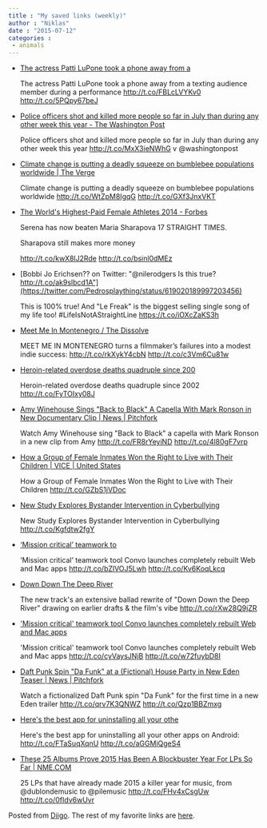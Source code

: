 ```yaml
---
title : "My saved links (weekly)"
author : "Niklas"
date : "2015-07-12"
categories : 
 - animals
---
```


- [The actress Patti LuPone took a phone away from a](http://trib.al/NkCK3Oy)
    
    The actress Patti LuPone took a phone away from a texting audience member during a performance http://t.co/FBLcLVYKv0 http://t.co/5PQpy67beJ
    
- [Police officers shot and killed more people so far in July than during any other week this year - The Washington Post](http://www.washingtonpost.com/news/post-nation/wp/2015/07/08/police-officers-shot-and-killed-more-people-so-far-in-july-than-during-any-other-week-this-year/?tid=sm_tw)
    
    Police officers shot and killed more people so far in July than during any other week this year http://t.co/MxX3ieNWhG v @washingtonpost
    
- [Climate change is putting a deadly squeeze on bumblebee populations worldwide | The Verge](http://www.theverge.com/2015/7/9/8916281/bumblebee-decline-climate-change?utm_campaign=theverge&utm_content=chorus&utm_medium=social&utm_source=twitter)
    
    Climate change is putting a deadly squeeze on bumblebee populations worldwide http://t.co/WtZpM8IgqG http://t.co/GXf3JnxVKT
    
- [The World's Highest-Paid Female Athletes 2014 - Forbes](http://www.forbes.com/sites/kurtbadenhausen/2014/08/12/the-worlds-highest-paid-female-athletes-2014/)
    
    Serena has now beaten Maria Sharapova 17 STRAIGHT TIMES.
    
    Sharapova still makes more money
    
    http://t.co/kwX8lJ2Rde http://t.co/bsinl0dMEz
    
- [Bobbi Jo Erichsen?? on Twitter: "@nilerodgers Is this true? http://t.co/ak9slbcd1A"](https://twitter.com/Pedrosplaything/status/619020189997203456)
    
    This is 100% true! And "Le Freak" is the biggest selling single song of my life too! #LifeIsNotAStraightLine https://t.co/iOXcZaKS3h
    
    
- [Meet Me In Montenegro / The Dissolve](http://thedissolve.com/reviews/1707-meet-me-in-montenegro/)
    
    MEET ME IN MONTENEGRO turns a filmmaker’s failures into a modest indie success: http://t.co/rkXykY4cbN http://t.co/c3Vm6Cu81w
    
- [Heroin-related overdose deaths quadruple since 200](http://www.cnn.com/2015/07/07/health/heroin-deaths-quadruple/index.html?hootPostID=bd9596a7606f7bfc284e1c1887cc6494)
    
    Heroin-related overdose deaths quadruple since 2002 http://t.co/FyTOIxy08J
    
- [Amy Winehouse Sings "Back to Black" A Capella With Mark Ronson in New Documentary Clip | News | Pitchfork](http://pitchfork.com/news/60290-amy-winehouse-sings-back-to-black-a-capella-with-mark-ronson-in-new-documentary-clip/)
    
    Watch Amy Winehouse sing "Back to Black" a capella with Mark Ronson in a new clip from Amy http://t.co/FR8rYeyiND http://t.co/4l80gF7vrp
    
- [How a Group of Female Inmates Won the Right to Live with Their Children | VICE | United States](http://www.vice.com/read/how-a-group-of-female-inmates-fought-for-the-right-to-live-with-their-children?utm_content=buffer28cff&utm_medium=social&utm_source=twitter.com&utm_campaign=buffer)
    
    How a Group of Female Inmates Won the Right to Live with Their Children http://t.co/GZbS1jVDoc
    
- [New Study Explores Bystander Intervention in Cyberbullying](http://www.newswise.com/articles/view/636211/?sc=dwhr&xy=5044221&utm_content=bufferfe67c&utm_medium=social&utm_source=twitter.com&utm_campaign=buffer)
    
    New Study Explores Bystander Intervention in Cyberbullying http://t.co/Kgfdtw2fgY
    
- [‘Mission critical’ teamwork to](http://tnw.me/Uw8nv4W)
    
    ‘Mission critical’ teamwork tool Convo launches completely rebuilt Web and Mac apps http://t.co/bZlVOJ5Lwh http://t.co/Kv6KoqLkcq
    
- [Down Down The Deep River](http://www.downdownthedeepriver.com)
    
    The new track's an extensive ballad rewrite of "Down Down the Deep River" drawing on earlier drafts & the film's vibe http://t.co/rXw28Q9jZR
    
- ['Mission critical' teamwork tool Convo launches completely rebuilt Web and Mac apps](http://thenextweb.com/apps/2015/07/07/mission-critical-teamwork-tool-convo-launches-completely-rebuilt-web-and-mac-apps/)
    
    'Mission critical' teamwork tool Convo launches completely rebuilt Web and Mac apps http://t.co/cyVaysJNjB http://t.co/w72fuybD8I
    
- [Daft Punk Spin "Da Funk" at a (Fictional) House Party in New Eden Teaser | News | Pitchfork](http://pitchfork.com/news/60258-daft-punk-spin-da-funk-at-a-fictional-house-party-in-new-eden-teaser/)
    
    Watch a fictionalized Daft Punk spin "Da Funk" for the first time in a new Eden trailer http://t.co/qrv7K3QNWZ http://t.co/Qzp1BBZmxg
    
- [Here's the best app for uninstalling all your othe](http://lifehac.kr/9i65HDz)
    
    Here's the best app for uninstalling all your other apps on Android: http://t.co/FTaSuqXqnU http://t.co/aGGMiQgeS4
    
- [These 25 Albums Prove 2015 Has Been A Blockbuster Year For LPs So Far | NME.COM](http://www.nme.com/photos/25-of-the-best-albums-of-2015-so-far/379997?utm_source=twitter&utm_medium=social&utm_campaign=bestalbumsof2015sofar)
    
    25 LPs that have already made 2015 a killer year for music, from @dublondemusic to @pilemusic http://t.co/FHv4xCsgUw http://t.co/0fIdv6wUvr
    

Posted from [Diigo](https://www.diigo.com). The rest of my favorite links are [here](https://www.diigo.com/user/npivic).
